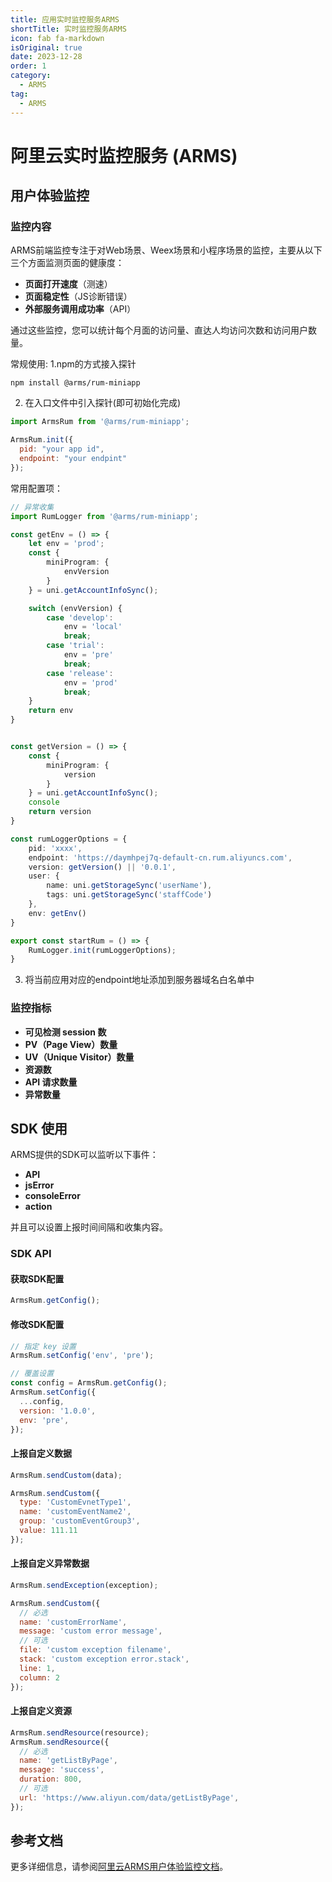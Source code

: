 ```yaml
---
title: 应用实时监控服务ARMS
shortTitle: 实时监控服务ARMS
icon: fab fa-markdown
isOriginal: true
date: 2023-12-28
order: 1
category:
  - ARMS
tag:
  - ARMS
---
```


# 阿里云实时监控服务 (ARMS)

## 用户体验监控

### 监控内容

ARMS前端监控专注于对Web场景、Weex场景和小程序场景的监控，主要从以下三个方面监测页面的健康度：

- **页面打开速度**（测速）
- **页面稳定性**（JS诊断错误）
- **外部服务调用成功率**（API）

通过这些监控，您可以统计每个月面的访问量、直达人均访问次数和访问用户数量。

常规使用:
1.npm的方式接入探针
```shell
npm install @arms/rum-miniapp
```

2. 在入口文件中引入探针(即可初始化完成)
```js
import ArmsRum from '@arms/rum-miniapp';

ArmsRum.init({
  pid: "your app id",
  endpoint: "your endpint"
});
```

常用配置项：
```ts
// 异常收集
import RumLogger from '@arms/rum-miniapp';

const getEnv = () => {
	let env = 'prod';
	const {
		miniProgram: {
			envVersion
		}
	} = uni.getAccountInfoSync();

	switch (envVersion) {
		case 'develop':
			env = 'local'
			break;
		case 'trial':
			env = 'pre'
			break;
		case 'release':
			env = 'prod'
			break;
	}
	return env
}


const getVersion = () => {
	const {
		miniProgram: {
			version
		}
	} = uni.getAccountInfoSync();
	console
	return version
}

const rumLoggerOptions = {
	pid: 'xxxx',
	endpoint: 'https://daymhpej7q-default-cn.rum.aliyuncs.com',
	version: getVersion() || '0.0.1',
	user: {
		name: uni.getStorageSync('userName'),
		tags: uni.getStorageSync('staffCode')
	},
	env: getEnv()
}

export const startRum = () => {
	RumLogger.init(rumLoggerOptions);
}
```

3. 将当前应用对应的endpoint地址添加到服务器域名白名单中
   

### 监控指标

- **可见检测 session 数**
- **PV（Page View）数量**
- **UV（Unique Visitor）数量**
- **资源数**
- **API 请求数量**
- **异常数量**

## SDK 使用

ARMS提供的SDK可以监听以下事件：

- **API**
- **jsError**
- **consoleError**
- **action**

并且可以设置上报时间间隔和收集内容。

### SDK API

#### 获取SDK配置

```javascript
ArmsRum.getConfig();
```

#### 修改SDK配置

```javascript
// 指定 key 设置
ArmsRum.setConfig('env', 'pre');

// 覆盖设置
const config = ArmsRum.getConfig();
ArmsRum.setConfig({
  ...config,
  version: '1.0.0',
  env: 'pre',
});
```

#### 上报自定义数据

```javascript
ArmsRum.sendCustom(data);

ArmsRum.sendCustom({
  type: 'CustomEvnetType1',
  name: 'customEventName2',
  group: 'customEventGroup3',
  value: 111.11
});
```

#### 上报自定义异常数据

```javascript
ArmsRum.sendException(exception);

ArmsRum.sendCustom({
  // 必选
  name: 'customErrorName',
  message: 'custom error message',
  // 可选
  file: 'custom exception filename',
  stack: 'custom exception error.stack',
  line: 1,
  column: 2
});
```

#### 上报自定义资源

```javascript
ArmsRum.sendResource(resource);
ArmsRum.sendResource({
  // 必选
  name: 'getListByPage',
  message: 'success',
  duration: 800,
  // 可选
  url: 'https://www.aliyun.com/data/getListByPage',
});
```

## 参考文档

更多详细信息，请参阅[阿里云ARMS用户体验监控文档](https://help.aliyun.com/zh/arms/user-experience-monitoring/access-applet?spm=a2c4g.11186623.0.0.5a8a3058dWQWGA)。
